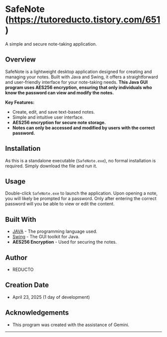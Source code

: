 # SafeNote (https://tutoreducto.tistory.com/651)

A simple and secure note-taking application.

## Overview

SafeNote is a lightweight desktop application designed for creating and managing your notes. Built with Java and Swing, it offers a straightforward and user-friendly interface for your note-taking needs. **This Java GUI program uses AES256 encryption, ensuring that only individuals who know the password can view and modify the notes.**

**Key Features:**

* Create, edit, and save text-based notes.
* Simple and intuitive user interface.
* **AES256 encryption for secure note storage.**
* **Notes can only be accessed and modified by users with the correct password.**

## Installation

As this is a standalone executable (`SafeNote.exe`), no formal installation is required. Simply download the file and run it.

## Usage

Double-click `SafeNote.exe` to launch the application. Upon opening a note, you will likely be prompted for a password. Only after entering the correct password will you be able to view or edit the content.

## Built With

* [JAVA](https://www.java.com/) - The programming language used.
* [Swing](https://docs.oracle.com/javase/8/docs/api/javax/swing/package-summary.html) - The GUI toolkit for Java.
* **AES256 Encryption** - Used for securing the notes.

## Author

* REDUCTO

## Creation Date

* April 23, 2025 (1 day of development)

## Acknowledgements

* This program was created with the assistance of Gemini.

---
